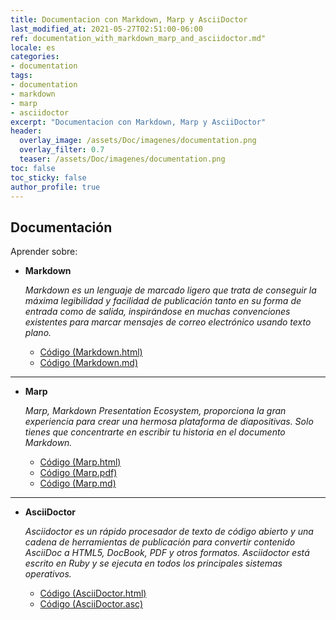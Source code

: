 ```yaml
---
title: Documentacion con Markdown, Marp y AsciiDoctor
last_modified_at: 2021-05-27T02:51:00-06:00
ref: documentation_with_markdown_marp_and_asciidoctor.md"
locale: es
categories:
- documentation
tags:
- documentation
- markdown
- marp
- asciidoctor
excerpt: "Documentacion con Markdown, Marp y AsciiDoctor"
header:
  overlay_image: /assets/Doc/imagenes/documentation.png
  overlay_filter: 0.7
  teaser: /assets/Doc/imagenes/documentation.png
toc: false
toc_sticky: false
author_profile: true
---
```


## <i class="fas fa-book"></i> Documentación

  Aprender sobre:

  - <i class="fas fa-hashtag"></i> **Markdown**

    <i class="fa fa-quote-left" aria-hidden="true"></i>
    *Markdown es un lenguaje de marcado ligero que trata de conseguir la máxima legibilidad y facilidad de publicación tanto en su forma de entrada como de salida, inspirándose en muchas convenciones existentes para marcar mensajes de correo electrónico usando texto plano.*
    <i class="fa fa-quote-right" aria-hidden="true"></i>
    <br>
    - <i class="fab fa-html5"></i> [Código (Markdown.html)](/assets/Doc/Markdown.html)
    - <i class="fas fa-file-code"></i> [Código (Markdown.md)](/assets/Doc/Markdown.md)

---

  - <i class="fas fa-desktop"></i> **Marp**

    <i class="fa fa-quote-left" aria-hidden="true"></i>
    *Marp, Markdown Presentation Ecosystem, proporciona la gran experiencia para crear una hermosa plataforma de diapositivas. Solo tienes que concentrarte en escribir tu historia en el documento Markdown.*
    <i class="fa fa-quote-right" aria-hidden="true"></i>
    <br>
    <i class="fas fa-external-link-square-alt"></i>
    - <i class="fab fa-html5"></i> [Código (Marp.html)](/assets/Doc/Marp.html)
    - <i class="fas fa-file-pdf"></i> [Código (Marp.pdf)](/assets/Doc/Marp.pdf)
    - <i class="fas fa-file-code"></i> [Código (Marp.md)](/assets/Doc/Marp.md.txt)

---

  - <i class="fas fa-bookmark"></i> **AsciiDoctor**

    <i class="fa fa-quote-left" aria-hidden="true"></i>
    *Asciidoctor es un rápido procesador de texto de código abierto y una cadena de herramientas de publicación para convertir contenido AsciiDoc a HTML5, DocBook, PDF y otros formatos. Asciidoctor está escrito en Ruby y se ejecuta en todos los principales sistemas operativos.*
    <i class="fa fa-quote-right" aria-hidden="true"></i>
    <br>
    - <i class="fab fa-html5"></i> [Código (AsciiDoctor.html)](/assets/Doc/AsciiDoctor.html)
    - <i class="fas fa-file-code"></i> [Código (AsciiDoctor.asc)](/assets/Doc/AsciiDoctor.asc)

